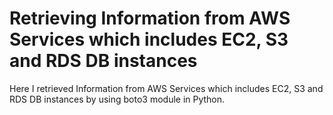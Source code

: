 # Retrieving Information from AWS Services which includes EC2, S3 and RDS DB instances

Here I retrieved Information from AWS Services which includes EC2, S3 and RDS DB instances by using boto3 module in Python.

